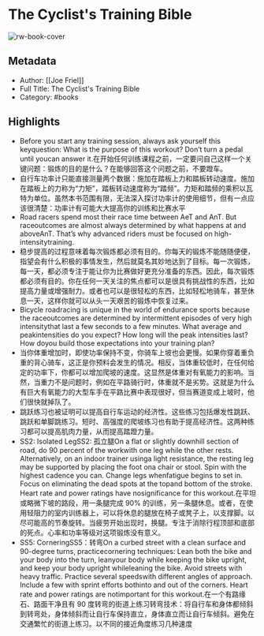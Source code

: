 # The Cyclist's Training Bible

![rw-book-cover](https://res.weread.qq.com/wrepub/CB_5Fk2r62rE1CD6n36kbDVs7H2_parsecover)

## Metadata
- Author: [[Joe Friel]]
- Full Title: The Cyclist's Training Bible
- Category: #books

## Highlights
- Before you start any training session, always ask yourself this keyquestion: What is the purpose of this workout? Don’t turn a pedal until youcan answer it.在开始任何训练课程之前，一定要问自己这样一个关键问题：锻炼的目的是什么？在能够回答这个问题之前，不要蹬车。
- 自行车功率计只能直接测量两个数据：施加在踏板上力和踏板转动速度。施加在踏板上的力称为“力矩”，踏板转动速度称为“踏频”。力矩和踏频的乘积以瓦特为单位。虽然本书范围有限，无法深入探讨功率计的使用细节，但有一点应该很清楚：功率计有可能大大提高你的训练和比赛水平
- Road racers spend most their race time between AeT and AnT. But raceoutcomes are almost always determined by what happens at and aboveAnT. That’s why advanced riders must be focused on high-intensitytraining.
- 稳步提高的过程意味着每次锻炼都必须有目的。你每天的锻炼不能随随便便，指望会有什么积极的事情发生，然后就莫名其妙地达到了目标。每一次锻炼，每一天，都必须专注于能让你为比赛做好更充分准备的东西。因此，每次锻炼都必须有目的。你在任何一天关注的焦点都可以是很具有挑战性的东西，比如提高力量或增强耐力。或者也可以是很轻松的东西，比如轻松地骑车，甚至休息一天，这样你就可以从头一天艰苦的锻炼中恢复过来。
- Bicycle roadracing is unique in the world of endurance sports because the raceoutcomes are determined by intermittent episodes of very high intensitythat last a few seconds to a few minutes. What average and peakintensities do you expect? How long will the peak intensities last? How doyou build those expectations into your training plan?
- 当你体重增加时，即使功率保持不变，你骑车上坡也会更慢。如果你穿着重负重的背心骑车，这正是你预料会发生的情况。相反，当体重较低时，在任何给定的功率下，你都可以增加爬坡的速度。这显然是体重对有氧能力的影响。当然，当重力不是问题时，例如在平路骑行时，体重就不是劣势。这就是为什么有巨大有氧能力的大型车手在平路比赛中表现很好，但当赛道变成上坡时，他们很快就掉队了。
- 跳跃练习也被证明可以提高自行车运动的经济性。这些练习包括爆发性跳跃、跳跃和单脚跳练习。短时、高强度的爬坡练习也有助于提高经济性。这两种练习都可以提高肌肉力量，从而提高踏蹬力量。
- SS2: Isolated LegSS2: 孤立腿On a flat or slightly downhill section of road, do 90 percent of the workwith one leg while the other rests. Alternatively, on an indoor trainer usinga light resistance, the resting leg may be supported by placing the foot ona chair or stool. Spin with the highest cadence you can. Change legs whenfatigue begins to set in. Focus on eliminating the dead spots at the topand bottom of the stroke. Heart rate and power ratings have nosignificance for this workout.在平坦或略微下坡的路段，用一条腿完成 90% 的训练，另一条腿休息。或者，在使用轻阻力的室内训练器上，可以将休息的腿放在椅子或凳子上，以支撑脚。以尽可能高的节奏旋转。当疲劳开始出现时，换腿。专注于消除行程顶部和底部的死点。心率和功率等级对这项锻炼没有意义。
- SS5: CorneringSS5：转弯On a curbed street with a clean surface and 90-degree turns, practicecornering techniques: Lean both the bike and your body into the turn, leanyour body while keeping the bike upright, and keep your body upright whileleaning the bike. Avoid streets with heavy traffic. Practice several speedswith different angles of approach. Include a few with sprint efforts bothinto and out of the corners. Heart rate and power ratings are notimportant for this workout.在一个有路缘石、路面干净且有 90 度转弯的街道上练习转弯技术：将自行车和身体都倾斜到转弯处，身体倾斜而让自行车保持直立，身体直立而让自行车倾斜。避免在交通繁忙的街道上练习。以不同的接近角度练习几种速度
